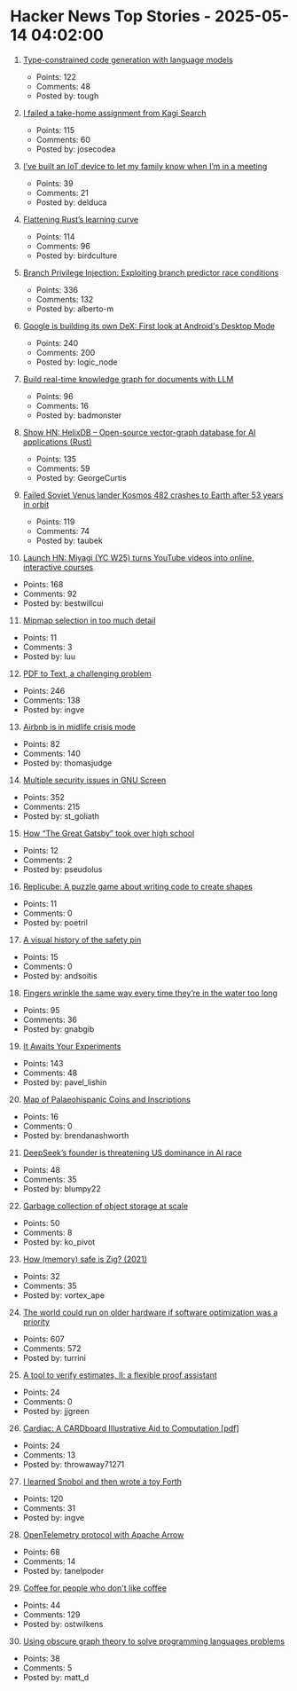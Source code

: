 # Hacker News Top Stories - 2025-05-14 04:02:00

1. [Type-constrained code generation with language models](https://arxiv.org/abs/2504.09246)
   - Points: 122
   - Comments: 48
   - Posted by: tough

2. [I failed a take-home assignment from Kagi Search](https://bloggeroo.dev/articles/202504031434)
   - Points: 115
   - Comments: 60
   - Posted by: josecodea

3. [I’ve built an IoT device to let my family know when I’m in a meeting](https://nullonerror.org/2025/05/11/i-have-built-an-iot-device-to-let-my-family-know-when-i-am-in-a-meeting/)
   - Points: 39
   - Comments: 21
   - Posted by: delduca

4. [Flattening Rust’s learning curve](https://corrode.dev/blog/flattening-rusts-learning-curve/)
   - Points: 114
   - Comments: 96
   - Posted by: birdculture

5. [Branch Privilege Injection: Exploiting branch predictor race conditions](https://comsec.ethz.ch/research/microarch/branch-privilege-injection/)
   - Points: 336
   - Comments: 132
   - Posted by: alberto-m

6. [Google is building its own DeX: First look at Android's Desktop Mode](https://www.androidauthority.com/android-desktop-mode-leak-3550321/)
   - Points: 240
   - Comments: 200
   - Posted by: logic_node

7. [Build real-time knowledge graph for documents with LLM](https://cocoindex.io/blogs/knowledge-graph-for-docs/)
   - Points: 96
   - Comments: 16
   - Posted by: badmonster

8. [Show HN: HelixDB – Open-source vector-graph database for AI applications (Rust)](https://github.com/HelixDB/helix-db/)
   - Points: 135
   - Comments: 59
   - Posted by: GeorgeCurtis

9. [Failed Soviet Venus lander Kosmos 482 crashes to Earth after 53 years in orbit](https://www.space.com/space-exploration/launches-spacecraft/failed-soviet-venus-lander-kosmos-482-crashes-to-earth-after-53-years-in-orbit)
   - Points: 119
   - Comments: 74
   - Posted by: taubek

10. [Launch HN: Miyagi (YC W25) turns YouTube videos into online, interactive courses](undefined)
   - Points: 168
   - Comments: 92
   - Posted by: bestwillcui

11. [Mipmap selection in too much detail](https://pema.dev/2025/05/09/mipmaps-too-much-detail/)
   - Points: 11
   - Comments: 3
   - Posted by: luu

12. [PDF to Text, a challenging problem](https://www.marginalia.nu/log/a_119_pdf/)
   - Points: 246
   - Comments: 138
   - Posted by: ingve

13. [Airbnb is in midlife crisis mode](https://www.wired.com/story/airbnb-is-in-midlife-crisis-mode-reinvention-app-services/)
   - Points: 82
   - Comments: 140
   - Posted by: thomasjudge

14. [Multiple security issues in GNU Screen](https://www.openwall.com/lists/oss-security/2025/05/12/1)
   - Points: 352
   - Comments: 215
   - Posted by: st_goliath

15. [How “The Great Gatsby” took over high school](https://www.newyorker.com/books/page-turner/how-the-great-gatsby-took-over-high-school)
   - Points: 12
   - Comments: 2
   - Posted by: pseudolus

16. [Replicube: A puzzle game about writing code to create shapes](https://store.steampowered.com/app/3401490/Replicube/)
   - Points: 11
   - Comments: 0
   - Posted by: poetril

17. [A visual history of the safety pin](https://museumofeverydaylife.org/current-exhibitions/a-visual-history-of-the-safety-pin)
   - Points: 15
   - Comments: 0
   - Posted by: andsoitis

18. [Fingers wrinkle the same way every time they’re in the water too long](https://www.binghamton.edu/news/story/5547/do-your-fingers-wrinkle-the-same-way-every-time-youre-in-the-water-too-long-new-research-says-yes)
   - Points: 95
   - Comments: 36
   - Posted by: gnabgib

19. [It Awaits Your Experiments](https://www.rifters.com/crawl/?p=11511)
   - Points: 143
   - Comments: 48
   - Posted by: pavel_lishin

20. [Map of Palaeohispanic Coins and Inscriptions](http://hesperia.ucm.es/consulta_hesperia/mapas.php)
   - Points: 16
   - Comments: 0
   - Posted by: brendanashworth

21. [DeepSeek’s founder is threatening US dominance in AI race](https://www.bloomberg.com/news/features/2025-05-13/deepseek-races-after-chatgpt-as-china-s-ai-industry-soars)
   - Points: 48
   - Comments: 35
   - Posted by: blumpy22

22. [Garbage collection of object storage at scale](https://www.warpstream.com/blog/taking-out-the-trash-garbage-collection-of-object-storage-at-massive-scale)
   - Points: 50
   - Comments: 8
   - Posted by: ko_pivot

23. [How (memory) safe is Zig? (2021)](https://www.scattered-thoughts.net/writing/how-safe-is-zig/)
   - Points: 32
   - Comments: 35
   - Posted by: vortex_ape

24. [The world could run on older hardware if software optimization was a priority](https://twitter.com/ID_AA_Carmack/status/1922100771392520710)
   - Points: 607
   - Comments: 572
   - Posted by: turrini

25. [A tool to verify estimates, II: a flexible proof assistant](https://terrytao.wordpress.com/2025/05/09/a-tool-to-verify-estimates-ii-a-flexible-proof-assistant/)
   - Points: 24
   - Comments: 0
   - Posted by: jjgreen

26. [Cardiac: A CARDboard Illustrative Aid to Computation [pdf]](https://www.cs.drexel.edu/~bls96/museum/CARDIAC_manual.pdf)
   - Points: 24
   - Comments: 13
   - Posted by: throwaway71271

27. [I learned Snobol and then wrote a toy Forth](https://ratfactor.com/snobol/)
   - Points: 120
   - Comments: 31
   - Posted by: ingve

28. [OpenTelemetry protocol with Apache Arrow](https://opentelemetry.io/blog/2025/otel-arrow-phase-2/)
   - Points: 68
   - Comments: 14
   - Posted by: tanelpoder

29. [Coffee for people who don't like coffee](https://ostwilkens.se/blog/coffee)
   - Points: 44
   - Comments: 129
   - Posted by: ostwilkens

30. [Using obscure graph theory to solve programming languages problems](https://reasonablypolymorphic.com/blog/solving-lcsa/)
   - Points: 38
   - Comments: 5
   - Posted by: matt_d


